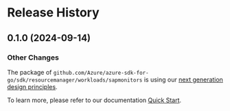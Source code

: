 # Release History

## 0.1.0 (2024-09-14)
### Other Changes

The package of `github.com/Azure/azure-sdk-for-go/sdk/resourcemanager/workloads/sapmonitors` is using our [next generation design principles](https://azure.github.io/azure-sdk/general_introduction.html).

To learn more, please refer to our documentation [Quick Start](https://aka.ms/azsdk/go/mgmt).